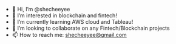 - 👋 Hi, I’m @shecheeyee
- 👀 I’m interested in blockchain and fintech!
- 🌱 I’m currently learning AWS cloud and Tableau!
- 💞️ I’m looking to collaborate on any Fintech/Blockchain projects
- 📫 How to reach me: shecheeyee@gmail.com

<!---
shecheeyee/shecheeyee is a ✨ special ✨ repository because its `README.md` (this file) appears on your GitHub profile.
You can click the Preview link to take a look at your changes.
--->

